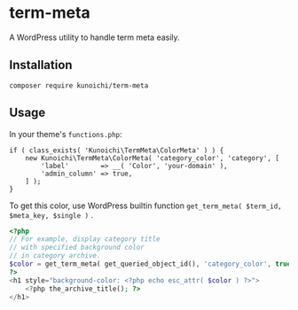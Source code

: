 # term-meta
A WordPress utility to handle term meta easily.

## Installation

```
composer require kunoichi/term-meta
```

## Usage

In your theme's `functions.php`:

```
if ( class_exists( 'Kunoichi\TermMeta\ColorMeta' ) ) {
	new Kunoichi\TermMeta\ColorMeta( 'category_color', 'category', [
		'label'        => __( 'Color', 'your-domain' ),
		'admin_column' => true,
	] );
}
```

To get this color, use WordPress builtin function `get_term_meta( $term_id, $meta_key, $single )` .

```php
<?php
// For example, display category title
// with specified background color
// in category archive.
$color = get_term_meta( get_queried_object_id(), 'category_color', true ) ?: '#000';
?>
<h1 style="background-color: <?php echo esc_attr( $color ) ?>">
	<?php the_archive_title(); ?>
</h1>
```
